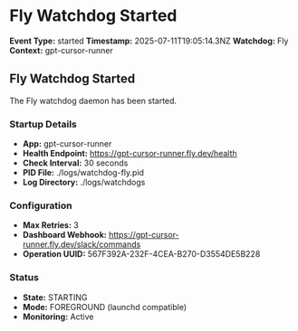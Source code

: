 # Fly Watchdog Started

**Event Type:** started
**Timestamp:** 2025-07-11T19:05:14.3NZ
**Watchdog:** Fly
**Context:** gpt-cursor-runner


## Fly Watchdog Started

The Fly watchdog daemon has been started.

### Startup Details
- **App:** gpt-cursor-runner
- **Health Endpoint:** https://gpt-cursor-runner.fly.dev/health
- **Check Interval:** 30 seconds
- **PID File:** ./logs/watchdog-fly.pid
- **Log Directory:** ./logs/watchdogs

### Configuration
- **Max Retries:** 3
- **Dashboard Webhook:** https://gpt-cursor-runner.fly.dev/slack/commands
- **Operation UUID:** 567F392A-232F-4CEA-B270-D3554DE5B228

### Status
- **State:** STARTING
- **Mode:** FOREGROUND (launchd compatible)
- **Monitoring:** Active


